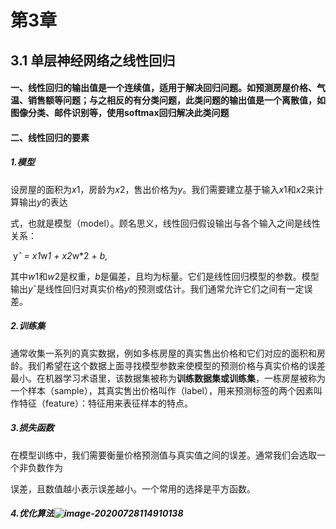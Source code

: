 #               **第3章**

## **3.1 单层神经网络之线性回归**

#### 一、线性回归的输出值是一个连续值，适用于解决回归问题。如预测房屋价格、气温、销售额等问题；与之相反的有分类问题，此类问题的输出值是一个离散值，如图像分类、邮件识别等，使用softmax回归解决此类问题



#### 二、线性回归的要素

##### 1.模型

设房屋的⾯积为*x*1，房龄为*x*2，售出价格为*y*。我们需要建⽴基于输⼊*x*1和*x*2来计算输出*y*的表达

式，也就是模型（model）。顾名思义，线性回归假设输出与各个输⼊之间是线性关系：

​											y*ˆ = *x*1*w*1 + *x*2*w*2 + *b,*

其中*w*1和*w*2是权重，*b*是偏差，且均为标量。它们是线性回归模型的参数。模型输出*y*ˆ是线性回归对真实价格*y*的预测或估计。我们通常允许它们之间有⼀定误差。

##### 2.训练集

通常收集⼀系列的真实数据，例如多栋房屋的真实售出价格和它们对应的⾯积和房龄。我们希望在这个数据上⾯寻找模型参数来使模型的预测价格与真实价格的误差最小。在机器学习术语⾥，该数据集被称为**训练数据集或训练集**，⼀栋房屋被称为⼀个样本（sample），其真实售出价格叫作（label），⽤来预测标签的两个因素叫作特征（feature）：特征⽤来表征样本的特点。

##### 3.损失函数

在模型训练中，我们需要衡量价格预测值与真实值之间的误差。通常我们会选取⼀个⾮负数作为

误差，且数值越小表⽰误差越小。⼀个常⽤的选择是平⽅函数。

##### 4.优化算法![image-20200728114910138](http://qd2yf2je3.bkt.clouddn.com/20200728114917.png)